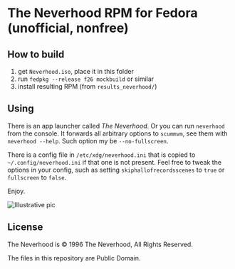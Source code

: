 The Neverhood RPM for Fedora (unofficial, nonfree)
==================================================

How to build
------------

 1. get `Neverhood.iso`, place it in this folder
 2. run `fedpkg --release f26 mockbuild` or similar
 3. install resulting RPM (from `results_neverhood/`)

Using
-----

There is an app launcher called *The Neverhood*. Or you can run `neverhood`
from the console. It forwards all arbitrary options to `scummvm`, see them with
`neverhood --help`. Such option my be `--no-fullscreen`.

There is a config file in `/etc/xdg/neverhood.ini` that is copied to
`~/.config/neverhood.ini` if that one is not present. Feel free to tweak the
options in your config, such as setting `skiphallofrecordsscenes` to `true`
or `fullscreen` to `false`.

Enjoy.

![Illustrative pic](http://neverhood.etomite.sk/imgs/galcredits/large/credit17.jpg)


License
-------

The Neverhood is © 1996 The Neverhood, All Rights Reserved.

The files in this repository are Public Domain.
